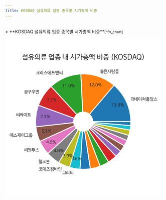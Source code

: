 ```yaml
---
title: KOSDAQ 섬유의류 업종 종목별 시가총액 비중
---
```

<br>
> **KOSDAQ 섬유의류 업종 종목별 시가총액 비중<a id="pie"></a>**<small>[^fn_chart]</small>

![294090](images/kosdaq_업종_섬유의류_종목.png)